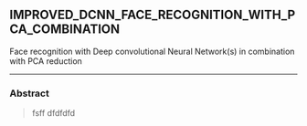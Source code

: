 ## IMPROVED_DCNN_FACE_RECOGNITION_WITH_PCA_COMBINATION
Face recognition with Deep convolutional Neural Network(s) in combination with PCA reduction 
_____
### Abstract
> fsff
> dfdfdfd
